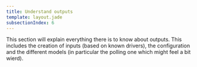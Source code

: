 ```yaml
---
title: Understand outputs
template: layout.jade
subsectionIndex: 6
---
```


This section will explain everything there is to know about outputs. This includes the creation of inputs (based on known drivers), the configuration and the different models (in particular the polling one which might feel a bit wierd).